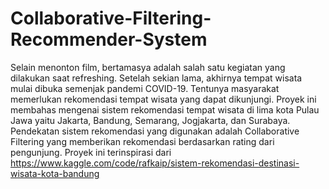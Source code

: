 # Collaborative-Filtering-Recommender-System

Selain menonton film, bertamasya adalah salah satu kegiatan yang dilakukan saat refreshing. Setelah sekian lama, akhirnya tempat wisata mulai dibuka semenjak pandemi COVID-19. Tentunya masyarakat memerlukan rekomendasi tempat wisata yang dapat dikunjungi. Proyek ini membahas mengenai sistem rekomendasi tempat wisata di lima kota Pulau Jawa yaitu Jakarta, Bandung, Semarang, Jogjakarta, dan Surabaya. Pendekatan sistem rekomendasi yang digunakan adalah Collaborative Filtering yang memberikan rekomendasi berdasarkan rating dari pengunjung. Proyek ini terinspirasi dari https://www.kaggle.com/code/rafkaip/sistem-rekomendasi-destinasi-wisata-kota-bandung
